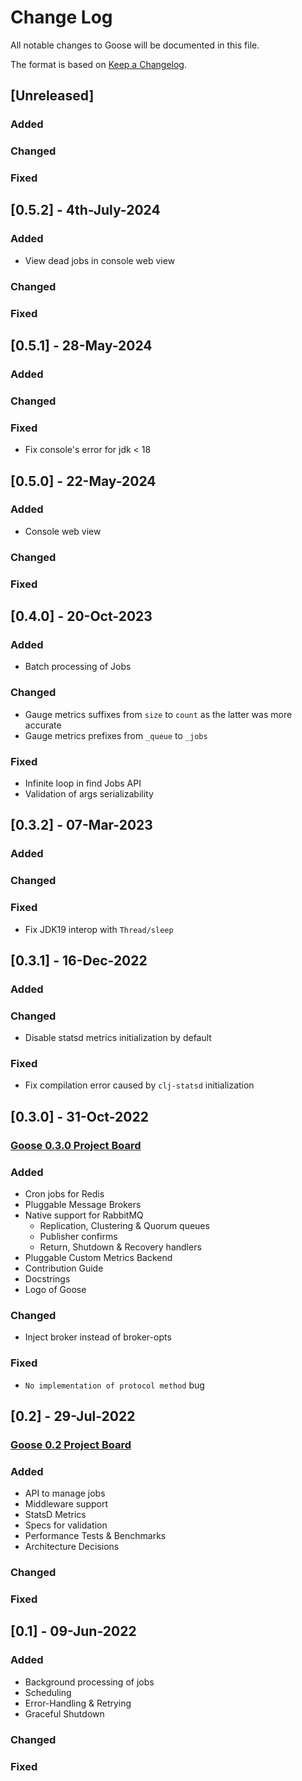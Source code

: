 # Change Log

All notable changes to Goose will be documented in this file.

The format is based on [Keep a Changelog](http://keepachangelog.com/).

## [Unreleased]

### Added
### Changed
### Fixed

## [0.5.2] - 4th-July-2024

### Added
- View dead jobs in console web view
### Changed
### Fixed

## [0.5.1] - 28-May-2024

### Added
### Changed
### Fixed
- Fix console's error for jdk < 18

## [0.5.0] - 22-May-2024

### Added
- Console web view
### Changed
### Fixed

## [0.4.0] - 20-Oct-2023

### Added
- Batch processing of Jobs
### Changed
- Gauge metrics suffixes from `size` to `count` as the latter was more accurate
- Gauge metrics prefixes from `_queue` to `_jobs`
### Fixed
- Infinite loop in find Jobs API
- Validation of args serializability

## [0.3.2] - 07-Mar-2023

### Added
### Changed
### Fixed
- Fix JDK19 interop with `Thread/sleep`

## [0.3.1] - 16-Dec-2022

### Added
### Changed
- Disable statsd metrics initialization by default
### Fixed
- Fix compilation error caused by `clj-statsd` initialization
 
## [0.3.0] - 31-Oct-2022

### [Goose 0.3.0 Project Board](https://github.com/orgs/nilenso/projects/6)

### Added
- Cron jobs for Redis
- Pluggable Message Brokers
- Native support for RabbitMQ
    - Replication, Clustering & Quorum queues
    - Publisher confirms
    - Return, Shutdown & Recovery handlers
- Pluggable Custom Metrics Backend
- Contribution Guide
- Docstrings
- Logo of Goose

### Changed
- Inject broker instead of broker-opts

### Fixed
- `No implementation of protocol method` bug

## [0.2] - 29-Jul-2022

### [Goose 0.2 Project Board](https://github.com/orgs/nilenso/projects/1)

### Added
- API to manage jobs
- Middleware support
- StatsD Metrics
- Specs for validation
- Performance Tests & Benchmarks
- Architecture Decisions

### Changed
### Fixed

## [0.1] - 09-Jun-2022

### Added
- Background processing of jobs
- Scheduling
- Error-Handling & Retrying
- Graceful Shutdown

### Changed
### Fixed
